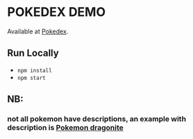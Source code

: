 # POKEDEX DEMO

Available at [Pokedex](https://pokedex-demo-kappa.vercel.app/).

## Run Locally

- `npm install`
- `npm start`

## NB:

### not all pokemon have descriptions, an example with description is [Pokemon dragonite](https://pokedex-demo-kappa.vercel.app/pokemon/dragonite)
